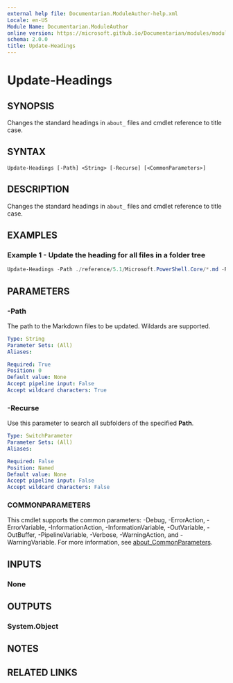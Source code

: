 ```yaml
---
external help file: Documentarian.ModuleAuthor-help.xml
Locale: en-US
Module Name: Documentarian.ModuleAuthor
online version: https://microsoft.github.io/Documentarian/modules/moduleauthor/reference/cmdlets/update-headings
schema: 2.0.0
title: Update-Headings
---
```


# Update-Headings

## SYNOPSIS
Changes the standard headings in `about_` files and cmdlet reference to title case.

## SYNTAX

```
Update-Headings [-Path] <String> [-Recurse] [<CommonParameters>]
```

## DESCRIPTION

Changes the standard headings in `about_` files and cmdlet reference to title case.

## EXAMPLES

### Example 1 - Update the heading for all files in a folder tree

```powershell
Update-Headings -Path ./reference/5.1/Microsoft.PowerShell.Core/*.md -Recurse
```

## PARAMETERS

### -Path

The path to the Markdown files to be updated. Wildards are supported.

```yaml
Type: String
Parameter Sets: (All)
Aliases:

Required: True
Position: 0
Default value: None
Accept pipeline input: False
Accept wildcard characters: True
```

### -Recurse

Use this parameter to search all subfolders of the specified **Path**.

```yaml
Type: SwitchParameter
Parameter Sets: (All)
Aliases:

Required: False
Position: Named
Default value: None
Accept pipeline input: False
Accept wildcard characters: False
```

### COMMONPARAMETERS

This cmdlet supports the common parameters: -Debug, -ErrorAction, -ErrorVariable,
-InformationAction, -InformationVariable, -OutVariable, -OutBuffer, -PipelineVariable, -Verbose,
-WarningAction, and -WarningVariable. For more information, see
[about_CommonParameters](http://go.microsoft.com/fwlink/?LinkID=113216).

## INPUTS

### None

## OUTPUTS

### System.Object

## NOTES

## RELATED LINKS
